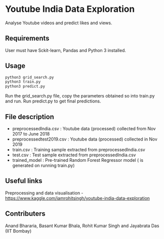 # Youtube India Data Exploration

Analyse Youtube videos and predict likes and views.

## Requirements

User must have Sckit-learn, Pandas and Python 3 installed.

## Usage

```bash 
python3 grid_search.py
python3 train.py
python3 predict.py
```

Run the grid_search.py file, copy the parameters obtained so into train.py and run. Run predict.py to get final predictions.

## File description

* preprocessedIndia.csv : Youtube data (processed) collected from Nov 2017 to June 2018 
* preprocessedtest2019.csv : Youtube data (processed) collected in Nov 2019
* train.csv : Training sample extracted from preprocessedIndia.csv
* test.csv : Test sample extracted from preprocessedIndia.csv
* trained_model : Pre-trained Random Forest Regressor model ( is generated on running train.py)

## Useful links

Preprocessing and data visualisation - <https://www.kaggle.com/iamrohitsingh/youtube-india-data-exploration>

## Contributers

Anand Bhararia, Basant Kumar Bhala, Rohit Kumar Singh and Jayabrata Das (IIT Bombay)
